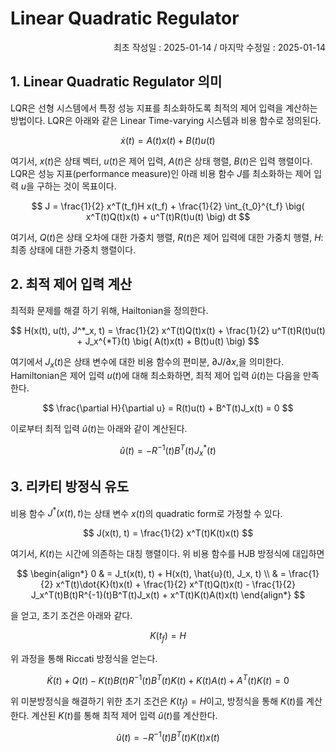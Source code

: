 # Linear Quadratic Regulator

<p align="right">
최초 작성일 : 2025-01-14 / 마지막 수정일 : 2025-01-14
</p>

## 1. Linear Quadratic Regulator 의미

LQR은 선형 시스템에서 특정 성능 지표를 최소화하도록 최적의 제어 입력을 계산하는 방법이다. LQR은 아래와 같은 Linear Time-varying 시스템과 비용 함수로 정의된다.

$$
\dot{x}(t) = A(t)x(t) + B(t)u(t)
$$

여기서, $x(t)$은 상태 벡터, $u(t)$은 제어 입력, $A(t)$은 상태 행렬, $B(t)$은 입력 행렬이다. LQR은 성능 지표(performance measure)인 아래 비용 함수 $J$를 최소화하는 제어 입력 $u$을 구하는 것이 목표이다.

$$
J = \frac{1}{2} x^T(t_f)H x(t_f) + \frac{1}{2} \int_{t_0}^{t_f} \big( x^T(t)Q(t)x(t) + u^T(t)R(t)u(t) \big) dt
$$

여기서, $Q(t)$은 상태 오차에 대한 가중치 행렬, $R(t)$은 제어 입력에 대한 가중치 행렬, $H$: 최종 상태에 대한 가중치 행렬이다.

## 2. 최적 제어 입력 계산

최적화 문제를 해결 하기 위해, Hailtonian을 정의한다. 

$$
H(x(t), u(t), J^*_x, t) = \frac{1}{2} x^T(t)Q(t)x(t) + \frac{1}{2} u^T(t)R(t)u(t) + J_x^{*T}(t) \big( A(t)x(t) + B(t)u(t) \big)
$$

여기에서 $J_x(t)$은 상태 변수에 대한 비용 함수의 편미분, $\partial J / \partial x$,을 의미한다. Hamiltonian은 제어 입력 $u(t)$에 대해 최소화하면, 최적 제어 입력 $\hat{u}(t)$는 다음을 만족한다.

$$
\frac{\partial H}{\partial u} = R(t)u(t) + B^T(t)J_x(t) = 0
$$

이로부터 최적 입력 $\hat{u}(t)$는 아래와 같이 계산된다.

$$
\hat{u}(t) = -R^{-1}(t)B^T(t)J^*_x(t)
$$


## 3. 리카티 방정식 유도

비용 함수 $J^*(x(t), t)$는 상태 변수 $x(t)$의 quadratic form로 가정할 수 있다.

$$
J(x(t), t) = \frac{1}{2} x^T(t)K(t)x(t)
$$

여기서,  $K(t)$는 시간에 의존하는 대칭 행렬이다. 위 비용 함수를 HJB 방정식에 대입하면

$$
\begin{align*}
0 & = J_t(x(t), t) + H(x(t), \hat{u}(t), J_x, t) \\
& = \frac{1}{2} x^T(t)\dot{K}(t)x(t) + \frac{1}{2} x^T(t)Q(t)x(t) - \frac{1}{2} J_x^T(t)B(t)R^{-1}(t)B^T(t)J_x(t) + x^T(t)K(t)A(t)x(t)
\end{align*}
$$

을 얻고, 초기 조건은 아래와 같다.

$$
K(t_f) = H
$$

위 과정을 통해 Riccati 방정식을 얻는다.

$$
\dot{K}(t) + Q(t) - K(t)B(t)R^{-1}(t)B^T(t)K(t) + K(t)A(t) + A^T(t)K(t) = 0
$$

위 미분방정식을 해결하기 위한 초기 조건은 $K(t_f) = H$이고, 방정식을 통해 $K(t)$를 계산한다. 계산된 $K(t)$를 통해 최적 제어 입력 $\hat{u}(t)$를 계산한다.

$$
\hat{u}(t) = -R^{-1}(t)B^T(t)K(t)x(t)
$$

